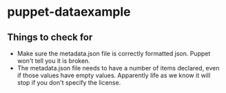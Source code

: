 # puppet-dataexample

## Things to check for
* Make sure the metadata.json file is correctly formatted json. Puppet won't tell you it is broken.
* The metadata.json file needs to have a number of items declared, even if those values have empty values. Apparently life as we know it will stop if you don't specify the license.
